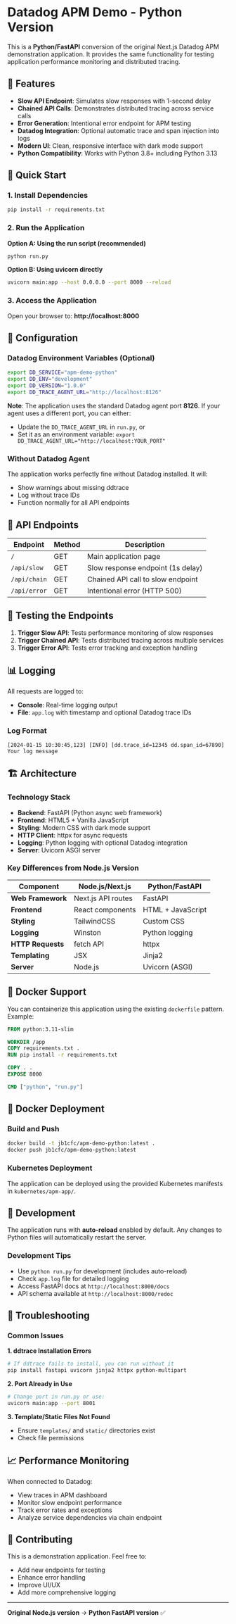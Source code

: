 # Datadog APM Demo - Python Version

This is a **Python/FastAPI** conversion of the original Next.js Datadog APM demonstration application. It provides the same functionality for testing application performance monitoring and distributed tracing.

## 🎯 Features

- **Slow API Endpoint**: Simulates slow responses with 1-second delay
- **Chained API Calls**: Demonstrates distributed tracing across service calls
- **Error Generation**: Intentional error endpoint for APM testing
- **Datadog Integration**: Optional automatic trace and span injection into logs
- **Modern UI**: Clean, responsive interface with dark mode support
- **Python Compatibility**: Works with Python 3.8+ including Python 3.13

## 🚀 Quick Start

### 1. Install Dependencies

```bash
pip install -r requirements.txt
```

### 2. Run the Application

**Option A: Using the run script (recommended)**

```bash
python run.py
```

**Option B: Using uvicorn directly**

```bash
uvicorn main:app --host 0.0.0.0 --port 8000 --reload
```

### 3. Access the Application

Open your browser to: **http://localhost:8000**

## 🔧 Configuration

### Datadog Environment Variables (Optional)

```bash
export DD_SERVICE="apm-demo-python"
export DD_ENV="development"
export DD_VERSION="1.0.0"
export DD_TRACE_AGENT_URL="http://localhost:8126"
```

**Note**: The application uses the standard Datadog agent port **8126**. If your agent uses a different port, you can either:

- Update the `DD_TRACE_AGENT_URL` in `run.py`, or
- Set it as an environment variable: `export DD_TRACE_AGENT_URL="http://localhost:YOUR_PORT"`

### Without Datadog Agent

The application works perfectly fine without Datadog installed. It will:

- Show warnings about missing ddtrace
- Log without trace IDs
- Function normally for all API endpoints

## 📡 API Endpoints

| Endpoint     | Method | Description                       |
| ------------ | ------ | --------------------------------- |
| `/`          | GET    | Main application page             |
| `/api/slow`  | GET    | Slow response endpoint (1s delay) |
| `/api/chain` | GET    | Chained API call to slow endpoint |
| `/api/error` | GET    | Intentional error (HTTP 500)      |

## 🧪 Testing the Endpoints

1. **Trigger Slow API**: Tests performance monitoring of slow responses
2. **Trigger Chained API**: Tests distributed tracing across multiple services
3. **Trigger Error API**: Tests error tracking and exception handling

## 📊 Logging

All requests are logged to:

- **Console**: Real-time logging output
- **File**: `app.log` with timestamp and optional Datadog trace IDs

### Log Format

```
[2024-01-15 10:30:45,123] [INFO] [dd.trace_id=12345 dd.span_id=67890] Your log message
```

## 🏗️ Architecture

### Technology Stack

- **Backend**: FastAPI (Python async web framework)
- **Frontend**: HTML5 + Vanilla JavaScript
- **Styling**: Modern CSS with dark mode support
- **HTTP Client**: httpx for async requests
- **Logging**: Python logging with optional Datadog integration
- **Server**: Uvicorn ASGI server

### Key Differences from Node.js Version

| Component         | Node.js/Next.js    | Python/FastAPI    |
| ----------------- | ------------------ | ----------------- |
| **Web Framework** | Next.js API routes | FastAPI           |
| **Frontend**      | React components   | HTML + JavaScript |
| **Styling**       | TailwindCSS        | Custom CSS        |
| **Logging**       | Winston            | Python logging    |
| **HTTP Requests** | fetch API          | httpx             |
| **Templating**    | JSX                | Jinja2            |
| **Server**        | Node.js            | Uvicorn (ASGI)    |

## 🐳 Docker Support

You can containerize this application using the existing `dockerfile` pattern. Example:

```dockerfile
FROM python:3.11-slim

WORKDIR /app
COPY requirements.txt .
RUN pip install -r requirements.txt

COPY . .
EXPOSE 8000

CMD ["python", "run.py"]
```

## 🐳 Docker Deployment

### Build and Push

```bash
docker build -t jb1cfc/apm-demo-python:latest .
docker push jb1cfc/apm-demo-python:latest
```

### Kubernetes Deployment

The application can be deployed using the provided Kubernetes manifests in `kubernetes/apm-app/`.

## 🔄 Development

The application runs with **auto-reload** enabled by default. Any changes to Python files will automatically restart the server.

### Development Tips

- Use `python run.py` for development (includes auto-reload)
- Check `app.log` file for detailed logging
- Access FastAPI docs at `http://localhost:8000/docs`
- API schema available at `http://localhost:8000/redoc`

## 🐛 Troubleshooting

### Common Issues

**1. ddtrace Installation Errors**

```bash
# If ddtrace fails to install, you can run without it
pip install fastapi uvicorn jinja2 httpx python-multipart
```

**2. Port Already in Use**

```bash
# Change port in run.py or use:
uvicorn main:app --port 8001
```

**3. Template/Static Files Not Found**

- Ensure `templates/` and `static/` directories exist
- Check file permissions

## 📈 Performance Monitoring

When connected to Datadog:

- View traces in APM dashboard
- Monitor slow endpoint performance
- Track error rates and exceptions
- Analyze service dependencies via chain endpoint

## 🤝 Contributing

This is a demonstration application. Feel free to:

- Add new endpoints for testing
- Enhance error handling
- Improve UI/UX
- Add more comprehensive logging

---

**Original Node.js version** → **Python FastAPI version** ✅
